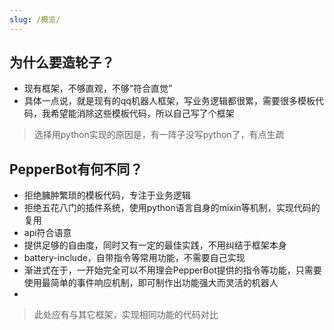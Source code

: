 ```yaml
---
slug: /概览/
---
```


## 为什么要造轮子？
- 现有框架，不够直观，不够“符合直觉”
- 具体一点说，就是现有的qq机器人框架，写业务逻辑都很累，需要很多模板代码，我希望能消除这些模板代码，所以自己写了个框架
> 选择用python实现的原因是，有一阵子没写python了，有点生疏

## PepperBot有何不同？
- 拒绝臃肿繁琐的模板代码，专注于业务逻辑
- 拒绝五花八门的插件系统，使用python语言自身的mixin等机制，实现代码的复用
- api符合语意
- 提供足够的自由度，同时又有一定的最佳实践，不用纠结于框架本身
- battery-include，自带指令等常用功能，不需要自己实现
- 渐进式在于，一开始完全可以不用理会PepperBot提供的指令等功能，只需要使用最简单的事件响应机制，即可制作出功能强大而灵活的机器人
- 


> 此处应有与其它框架，实现相同功能的代码对比